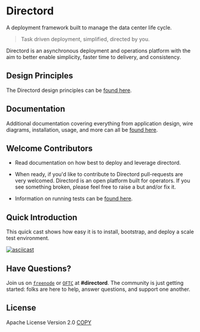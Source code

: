 # Directord

A deployment framework built to manage the data center life cycle.

> Task driven deployment, simplified, directed by you.

Directord is an asynchronous deployment and operations platform with the aim to
better enable simplicity, faster time to delivery, and consistency.

## Design Principles

The Directord design principles can be
[found here](https://cloudnull.github.io/directord#first-principles).

## Documentation

Additional documentation covering everything from application design, wire
diagrams, installation, usage, and more can all be
[found here](https://cloudnull.github.io/directord).

## Welcome Contributors

* Read documentation on how best to deploy and leverage directord.

* When ready, if you'd like to contribute to Directord pull-requests are very
  welcomed. Directord is an open platform built for operators. If you see
  something broken, please feel free to raise a but and/or fix it.

* Information on running tests can be [found here](https://cloudnull.github.io/directord/testing).

## Quick Introduction

This quick cast shows how easy it is to install, bootstrap, and deploy a scale test environment.

[![asciicast](https://asciinema.org/a/410759.svg)](https://asciinema.org/a/410759)

## Have Questions?

Join us on [`freenode`](https://freenode.net) or [`OFTC`](https://oftc.net) at
**#directord**. The community is just getting started: folks are here to help,
answer questions, and support one another.

## License

Apache License Version 2.0
[COPY](LICENSE)

